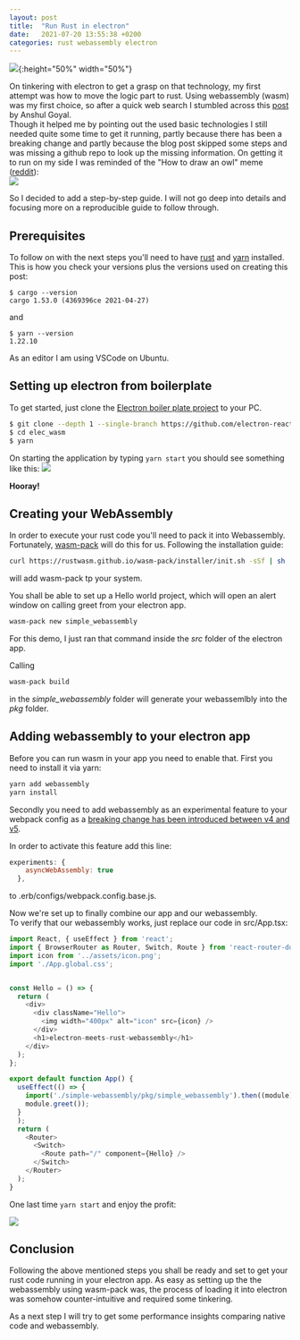 ```yaml
---
layout: post
title:  "Run Rust in electron"
date:   2021-07-20 13:55:38 +0200
categories: rust webassembly electron
---
```


![](https://1.bp.blogspot.com/-K3BxK5hXTiY/YPX4gfW1vII/AAAAAAAACYs/4MBWS2hWWc4ocaTzW33gdptdZI6IlU6MwCLcBGAsYHQ/s2048/wasm-ferris.png){:height="50%" width="50%"}



On tinkering with electron to get a grasp on that technology, my first attempt was how to move the logic part to rust. Using webassembly (wasm) was my first choice, so after a quick web search I stumbled across this [post](https://blog.logrocket.com/supercharge-your-electron-apps-with-rust/) by Anshul Goyal.    
Though it helped me by pointing out the used basic technologies I still needed quite some time to get it running, partly because there has been a breaking change and partly because the blog post skipped some steps and was missing a github repo to look up the missing information. On getting it to run on my side I was reminded of the "How to draw an owl" meme ([reddit](https://www.reddit.com/r/WebAssembly/comments/6tj8pl/how_can_i_get_wasm_to_run_in_electron_is_there_a/)):       
![](https://external-preview.redd.it/DodWFQ9mQkVyWoKFa0ZIu12PYrPo3P2T0taaK-lgJCo.png?auto=webp&amp;s=c180684f48b01ff6f2cbc72e080067039943de07)

So I decided to add a step-by-step guide. I will not go deep into details and focusing more on a reproducible guide to follow through.
## Prerequisites
To follow on with the next steps you'll need to have [rust](https://www.rust-lang.org/tools/install) and [yarn](https://classic.yarnpkg.com/en/docs/install/#debian-stable) installed. This is how you check your versions plus the versions used on creating this post:     

```shell
$ cargo --version
cargo 1.53.0 (4369396ce 2021-04-27)
```
and
```shell
$ yarn --version
1.22.10
```


As an editor I am using VSCode on Ubuntu. 

## Setting up electron from boilerplate
To get started, just clone the [Electron boiler plate project](https://github.com/electron-react-boilerplate/electron-react-boilerplate) to your PC.

```sh
$ git clone --depth 1 --single-branch https://github.com/electron-react-boilerplate/electron-react-boilerplate.git elec_wasm
$ cd elec_wasm
$ yarn
```

On starting the application by typing `yarn start` you should see something like this:
![](https://1.bp.blogspot.com/-o_4f3wjROQ8/YPXf-fBtfpI/AAAAAAAACYc/58Z8aDEdLywvouwmo-tJkDWLmDs0xbaBQCLcBGAsYHQ/s811/Hello%2BElectron%2BReact%2521_BoilerPlateWindow.bmp)

**Hooray!**    

## Creating your WebAssembly   
In order to execute your rust code you'll need to pack it into Webassembly. Fortunately, [wasm-pack](https://rustwasm.github.io/docs/wasm-pack/) will do this for us. 
Following the installation guide:
```sh
curl https://rustwasm.github.io/wasm-pack/installer/init.sh -sSf | sh
```
will add wasm-pack tp your system.


You shall be able to set up a Hello world project, which will open an alert window on calling greet from your electron app.
```sh
wasm-pack new simple_webassembly
```

For this demo, I just ran that command inside the _src_ folder of the electron app.

Calling 
```sh
wasm-pack build
``` 
in the _simple_webassembly_ folder will generate your webassemlbly into the _pkg_ folder.

## Adding webassembly to your electron app

Before you can run wasm in your app you need to enable that. First you need to install it via yarn:

```sh
yarn add webassembly
yarn install
```

Secondly you need to add webassembly as an experimental feature to your webpack config as a [breaking change has been introduced between v4 and v5](https://webpack.js.org/migrate/5/#clean-up-configuration).

In order to activate this feature add this line:

```js
experiments: {
    asyncWebAssembly: true
  },
```
to .erb/configs/webpack.config.base.js.    

Now we're set up to finally combine our app and our webassembly.    
To verify that our webassembly works, just replace our code in src/App.tsx:


```js
import React, { useEffect } from 'react';
import { BrowserRouter as Router, Switch, Route } from 'react-router-dom';
import icon from '../assets/icon.png';
import './App.global.css';


const Hello = () => {
  return (
    <div>
      <div className="Hello">
        <img width="400px" alt="icon" src={icon} />
      </div>
      <h1>electron-meets-rust-webassembly</h1>
    </div>
  );
};

export default function App() {
  useEffect(() => {
    import('./simple-webassembly/pkg/simple_webassembly').then((module) =>
    module.greet());
  }
  );
  return (
    <Router>
      <Switch>
        <Route path="/" component={Hello} />
      </Switch>
    </Router>
  );
}
```

One last time `yarn start` and enjoy the profit:

![](https://1.bp.blogspot.com/-fRwJkuzmInk/YPX3kX9NXnI/AAAAAAAACYk/imQeK8CUcbU-hfSN2FkAMFpA2mFLbwztwCLcBGAsYHQ/s818/ElectronWebassemblyFerris.bmp)

## Conclusion
Following the above mentioned steps you shall be ready and set to get your rust code running in your electron app. As easy as setting up the the webassembly using wasm-pack was, the process of loading it into electron was somehow counter-intuitive and required some tinkering.

As a next step I will try to get some performance insights comparing native code and webassembly. 